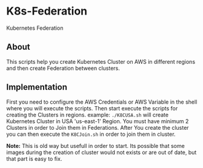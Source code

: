 # K8s-Federation
Kubernetes Federation

## About
This scripts help you create Kubernetes Cluster on AWS in different regions and then create Federation between clusters.


## Implementation

First you need to configure the AWS Credentials or AWS Variable in the shell where you will execute the scripts. Then start execute the scripts for creating the Clusters in regions. example:
```./K8CUSA.sh``` will create Kubernetes Cluster in USA 'us-east-1' Region.
You must have minimum 2 Clusters in order to Join them in Federations. After You create the cluster you can then execute the ```K8CJoin.sh``` in order to join them in cluster. 

**Note:**
This is old way but usefull in order to start. Its possible that some images during the creation of cluster would not exists or are out of date, but that part is easy to fix. 